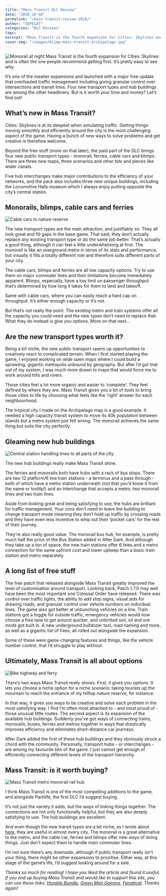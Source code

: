 ```yaml
---
title: "Mass Transit DLC Review"
date: "2018-10-04"
permalink: "/mass-transit-review-2018/"
author: "SEPECAT"
categories: "DLC Reviews"
tags:
excerpt: "Mass Transit is the fourth expansion for Cities: Skylines and is often the one people recommend getting first. It’s pretty easy to see why." 
cover-img: "/images/blimp-mass-transit-archipelago.jpg"
---
```


![Monorail at night](/images/monorail-night-skylines.jpg)
Mass Transit is the fourth expansion for Cities: Skylines and is often the one people recommend getting first. It’s pretty easy to see why.

It’s one of the meatier expansions and launched with a major free update that overhauled traffic management including giving granular control over intersections and transit lines. Four new transport types and hub buildings are among the other headliners. But is it worth your time and money? Let’s find out!

## What’s new in Mass Transit?

Cities: Skylines is at its deepest when simulating traffic. Getting things moving smoothly and efficiently around the city is the most challenging aspect of the game. Having a bunch of new ways to solve problems and get creative is therefore welcome.

Beyond the free stuff (more on that later), the paid part of the DLC brings four new public transport types - monorail, ferries, cable cars and blimps. There are three new maps, three scenarios and other bits and pieces like wider canals.

Five hub interchanges make major contributions to the efficiency of your networks, and the pack also includes three new unique buildings, including the Locomotive Halls museum which I always enjoy putting opposite the city’s central station.

## Monorails, blimps, cable cars and ferries

![Cable cars to nature reserve](/images/cable-car-nature-reserve.jpg)

The new transport types are the main attraction, and justifiably so. They all look great and fill gaps in the base game. That said, they don’t actually replace any existing transport type or do the same job better.
That’s actually a good thing, although it can feel a little underwhelming at first. The monorail is like an overground metro in terms of its stats and performance, but visually it fills a totally different role and therefore suits different parts of your city.

The cable cars, blimps and ferries are all low capacity options. Try to use them on major commuter lines and their limitations become immediately apparent. Blimps, especially, have a low limit on passenger throughput that’s determined by how long it takes for them to land and takeoff. 

Same with cable cars, where you can easily reach a hard cap on throughput. It’s either enough capacity or it’s not. 

But that’s not really the point. The existing metro and train systems offer all the capacity you could need and the new types don’t need to replace that. What they do instead is give you options. More on that next… 

## Are the new transport types worth it?

Being a bit niche, the new public transport opens up opportunities to creatively react to complicated terrain. When I first started playing the game, I enjoyed working on wide open maps where I could build a sprawling, gigantic metropolis unbound by geography. But after I’d got that out of my system, I was much more drawn to maps that would force me to work around hills and rivers. 

Those cities feel a lot more organic and easier to ‘complete’. They feel defined by where they are. Mass Transit gives you a lot of tools to bring those cities to life by choosing what feels like the ‘right’ answer for each neighbourhood.

The tropical city I made on the Archipelago map is a good example. It needed a high capacity transit system to move its 40k population between islands but a metro system just felt wrong. The monorail achieves the same thing but suits the city perfectly.

## Gleaming new hub buildings

![Central station handling lines to all parts of the city](/images/multiplatform-station-passthrough.jpg)

The new hub buildings really make Mass Transit shine.

The ferries and monorails both have hubs with a rack of bus stops. There are two 12 platform/6 line train stations - a terminus and a pass through - both of which have a metro station underneath (not that you’d know it from the name or tooltip!) and an interchange that accepts a metro, two monorail lines and two train lines.

Aside from looking great and being satisfying to use, the hubs are brilliant for traffic management. Your cims don’t need to leave the building to change transport mode meaning they don’t hold up traffic by crossing roads and they have even less incentive to whip out their ‘pocket cars’ for the rest of their journey.

They’re also really good value. The monorail bus hub, for example, is pretty much half the price of the Bus Station added in After Dark. And although they take up a ton of space, the new train stations offer 6 lines and a metro connection for the same upfront cost and lower upkeep than a basic train station and metro separately.

## A long list of free stuff

The free patch that released alongside Mass Transit greatly improved the level of customisation around transport. Looking back, Patch 1.7.0 may well have been the most important one Colossal Order have released.
There was control over traffic lights, the ability to add stop signs, visual aids for drawing roads, and granular control over vehicle numbers on individual lines. The game also got better at unbunching vehicles on a line.
Train stations got a toggle for outside traffic, emergency vehicles would now choose a free lane to get around quicker, and unlimited soil, oil and ore mods got built in. A new underground bulldozer tool, road naming and more, as well as a gigantic list of fixes, all rolled out alongside the expansion.

Some of these were game-changing features and things, like the vehicle number control, that I’d struggle to play without.

## Ultimately, Mass Transit is all about options

![Bike highway and ferry](/images/ferry-bike-highway.jpg)

There’s two ways Mass Transit really shines. First, it gives you *options*. It lets you choose a niche option for a niche scenario: taking tourists up the mountain to reach the entrance of my hilltop nature reserve, for instance.

In that way, it gives you ways to be creative and solve each problem in the most satisfying way. I find I’m often most attached to - and most proud of - those unusual little routes.
The second aspect is its expansion of the available hub buildings. Suddenly you’ve got ways of connecting trains, monorails, buses, ferries and metros together in ways that drastically improves efficiency and eliminates short-distance car journeys.

After Dark added the first of these hub buildings and they obviously struck a chord with the community. Personally, transport hubs - or interchanges - are among my favourite bits of the game. I just cannot get enough of efficiently connecting different levels of the transport hierarchy.

## Mass Transit: is it worth buying?

![Mass Transit metro monorail rail hub](/images/city-centre-hub.jpg)

I think Mass Transit is one of the most compelling additions to the game, and alongside Parklife, the first DLC I’d suggest buying.

It’s not just the variety it adds, but the ways of linking things together. The connections are not only functionally helpful, but they are also deeply satisfying to use. The hub buildings are excellent.

And even though the new transit types are a bit niche, as I wrote about [here](/guide-every-type-public-transport/), they are useful in almost every city. The monorail is a great alternative to the metro, and the cable car, ferries and blimps offer new ways of doing things. Just don’t expect them to handle main commuter lines.

I’m not sure there’s any downside, although if public transport really isn’t your thing, there might be other expansions to prioritise. Either way, at this stage of the game’s life, I’d suggest looking around for a sale.

*Thanks so much for reading! I hope you liked the article and found it useful. If you end up buying Mass Transit and would like to support this site, you can use these links: [Humble Bundle](https://www.humblebundle.com/store/cities-skylines-mass-transit?partner=twcb), [Green Man Gaming](https://www.greenmangaming.com/games/cities-skylines-mass-transit/?tap_a=1964-996bbb&tap_s=339337-f53b1f), [Fanatical](http://www.anrdoezrs.net/links/8883448/type/dlg/https://www.fanatical.com/en/dlc/cities-skylines-mass-transit). Thanks again!*
